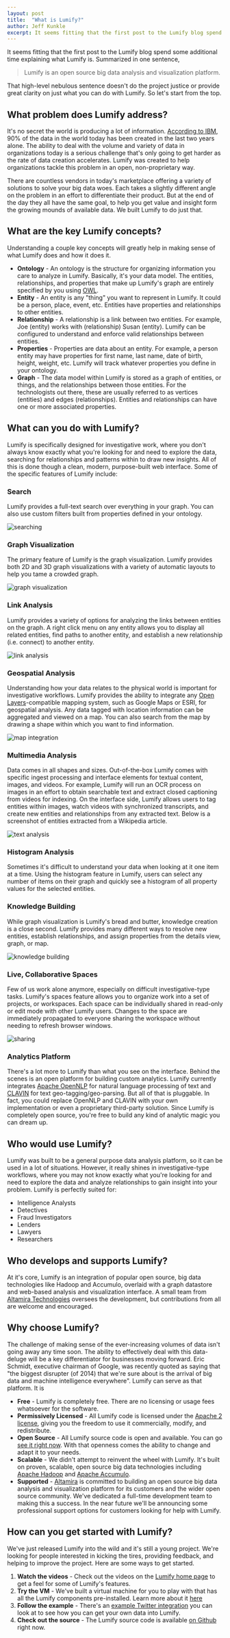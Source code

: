 ```yaml
---
layout: post
title:  "What is Lumify?"
author: Jeff Kunkle
excerpt: It seems fitting that the first post to the Lumify blog spend some time explaining what Lumify is. What problem does Lumify address? What are the key concepts? What can you do with Lumify? Read the full post for answers to these questions and more.
---
```

It seems fitting that the first post to the Lumify blog spend some additional time explaining what Lumify is. Summarized in one sentence,

> Lumify is an open source big data analysis and visualization platform.

That high-level nebulous sentence doesn't do the project justice or provide great clarity on just what you can do with Lumify. So let's start from the top.

## What problem does Lumify address?

It's no secret the world is producing a lot of information. [According to IBM](http://www.ibm.com/smarterplanet/us/en/business_analytics/article/it_business_intelligence.html), 90% of the data in the world today has been created in the last two years alone. The ability to deal with the volume and variety of data in organizations today is a serious challenge that's only going to get harder as the rate of data creation accelerates. Lumify was created to help organizations tackle this problem in an open, non-proprietary way.

There are countless vendors in today's marketplace offering a variety of solutions to solve your big data woes. Each takes a slightly different angle on the problem in an effort to differentiate their product. But at the end of the day they all have the same goal, to help you get value and insight form the growing mounds of available data. We built Lumify to do just that.

## What are the key Lumify concepts?

Understanding a couple key concepts will greatly help in making sense of what Lumify does and how it does it.

* **Ontology** - An ontology is the structure for organizing information you care to analyze in Lumify. Basically, it's your data model. The entities, relationships, and properties that make up Lumify's graph are entirely specified by you using [OWL](http://www.w3.org/TR/owl-features/).
* **Entity** - An entity is any "thing" you want to represent in Lumify. It could be a person, place, event, etc. Entities have properties and relationships to other entities.
* **Relationship** - A relationship is a link between two entities. For example, Joe (entity) works with (relationship) Susan (entity). Lumify can be configured to understand and enforce valid relationships between entities.
* **Properties** - Properties are data about an entity. For example, a person entity may have properties for first name, last name, date of birth, height, weight, etc. Lumify will track whatever properties you define in your ontology.
* **Graph** - The data model within Lumify is stored as a graph of entities, or things, and the relationships between those entities. For the technologists out there, these are usually referred to as vertices (entities) and edges (relationships). Entities and relationships can have one or more associated properties.

## What can you do with Lumify?

Lumify is specifically designed for investigative work, where you don't always know exactly what you're looking for and need to explore the data, searching for relationships and patterns within to draw new insights. All of this is done though a clean, modern, purpose-built web interface. Some of the specific features of Lumify include:

### Search

Lumify provides a full-text search over everything in your graph. You can also use custom filters built from properties defined in your ontology.

![searching]({{site.url}}/assets/2014-01-21-what-is-lumify/search.png)

### Graph Visualization

The primary feature of Lumify is the graph visualization. Lumify provides both 2D and 3D graph visualizations with a variety of automatic layouts to help you tame a crowded graph.

![graph visualization]({{site.url}}/assets/2014-01-21-what-is-lumify/graph.png)

### Link Analysis

Lumify provides a variety of options for analyzing the links between entities on the graph. A right click menu on any entity allows you to display all related entities, find paths to another entity, and establish a new relationship (i.e. connect) to another entity.

![link analysis]({{site.url}}/assets/2014-01-21-what-is-lumify/link.png)

### Geospatial Analysis

Understanding how your data relates to the physical world is important for investigative workflows. Lumify provides the ability to integrate any [Open Layers](http://openlayers.org/)-compatible mapping system, such as Google Maps or ESRI, for geospatial analysis. Any data tagged with location information can be aggregated and viewed on a map. You can also search from the map by drawing a shape within which you want to find information.

![map integration]({{site.url}}/assets/2014-01-21-what-is-lumify/map.png)

### Multimedia Analysis

Data comes in all shapes and sizes. Out-of-the-box Lumify comes with specific ingest processing and interface elements for textual content, images, and videos. For example, Lumify will run an OCR process on images in an effort to obtain searchable text and extract closed captioning from videos for indexing. On the interface side, Lumify allows users to tag entities within images, watch videos with synchronized transcripts, and create new entities and relationships from any extracted text. Below is a screenshot of entities extracted from a Wikipedia article.

![text analysis]({{site.url}}/assets/2014-01-21-what-is-lumify/text.png)

### Histogram Analysis

Sometimes it's difficult to understand your data when looking at it one item at a time. Using the histogram feature in Lumify, users can select any number of items on their graph and quickly see a histogram of all property values for the selected entities. 

### Knowledge Building

While graph visualization is Lumify's bread and butter, knowledge creation is a close second. Lumify provides many different ways to resolve new entities, establish relationships, and assign properties from the details view, graph, or map.

![knowledge building]({{site.url}}/assets/2014-01-21-what-is-lumify/build.png)

### Live, Collaborative Spaces

Few of us work alone anymore, especially on difficult investigative-type tasks. Lumify's spaces feature allows you to organize work into a set of projects, or workspaces. Each space can be individually shared in read-only or edit mode with other Lumify users. Changes to the space are immediately propagated to everyone sharing the workspace without needing to refresh browser windows.

![sharing]({{site.url}}/assets/2014-01-21-what-is-lumify/sharing.png)

### Analytics Platform

There's a lot more to Lumify than what you see on the interface. Behind the scenes is an open platform for building custom analytics. Lumify currently integrates [Apache OpenNLP](http://opennlp.apache.org/) for natural language processing of text and [CLAVIN](http://clavin.bericotechnologies.com/) for text geo-tagging/geo-parsing. But all of that is pluggable. In fact, you could replace OpenNLP and CLAVIN with your own implementation or even a proprietary third-party solution. Since Lumify is completely open source, you're free to build any kind of analytic magic you can dream up.

## Who would use Lumify?

Lumify was built to be a general purpose data analysis platform, so it can be used in a lot of situations. However, it really shines in investigative-type workflows, where you may not know exactly what you're looking for and need to explore the data and analyze relationships to gain insight into your problem. Lumify is perfectly suited for:

* Intelligence Analysts
* Detectives
* Fraud Investigators
* Lenders
* Lawyers
* Researchers

## Who develops and supports Lumify?

At it's core, Lumify is an integration of popular open source, big data technologies like Hadoop and Accumulo, overlaid with a graph datastore and web-based analysis and visualization interface. A small team from [Altamira Technologies](http://altamiracorp.com) oversees the development, but contributions from all are welcome and encouraged. 

## Why choose Lumify?

The challenge of making sense of the ever-increasing volumes of data isn't going away any time soon. The ability to effectively deal with this data-deluge will be a key differentiator for businesses moving forward. Eric Schmidt, executive chairman of Google, was recently quoted as saying that "the biggest disrupter (of 2014) that we're sure about is the arrival of big data and machine intelligence everywhere". Lumify can serve as that platform. It is

* **Free** - Lumify is completely free. There are no licensing or usage fees whatsoever for the software.
* **Permissively Licensed** - All Lumify code is licensed under the [Apache 2 license](http://www.apache.org/licenses/LICENSE-2.0.html), giving you the freedom to use it commercially, modify, and redistribute.
* **Open Source** - All Lumify source code is open and available. You can go [see it right now](https://github.com/altamiracorp/lumify). With that openness comes the ability to change and adapt it to your needs.
* **Scalable** - We didn't attempt to reinvent the wheel with Lumify. It's built on proven, scalable, open source big data technologies including [Apache Hadoop](http://hadoop.apache.org/) and [Apache Accumulo](http://accumulo.apache.org/).
* **Supported** - [Altamira](http://altamiracorp.com) is committed to building an open source big data analysis and visualization platform for its customers and the wider open source community. We've dedicated a full-time development team to making this a success. In the near future we'll be announcing some professional support options for customers looking for help with Lumify.

## How can you get started with Lumify?

We've just released Lumify into the wild and it's still a young project. We're looking for people interested in kicking the tires, providing feedback, and helping to improve the project. Here are some ways to get started.

1. **Watch the videos** - Check out the videos on the [Lumify home page](http://lumify.io) to get a feel for some of Lumify's features.
1. **Try the VM** - We've built a virtual machine for you to play with that has all the Lumify components pre-installed. Learn more about it [here](https://github.com/altamiracorp/lumify/blob/master/docs/PREBUILT_VM.md)
2. **Follow the example** - There's an [example Twitter integration](https://github.com/altamiracorp/lumify-twitter) you can look at to see how you can get your own data into Lumify.
3. **Check out the source** - The Lumify source code is available [on Github](https://github.com/altamiracorp/lumify) right now.
